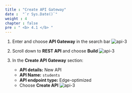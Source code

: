 ```yaml
---
title : "Create API Gateway"
date :  "`r Sys.Date()`" 
weight : 4
chapter : false
pre : " <b> 4.1 </b> "
---
```

1. Enter and choose **API Gateway** in the search bar
![api-3](/images/5-apigw/5.1-createapigw/api-1.png)

2. Scroll down to **REST API** and choose **Build**
![api-3](/images/5-apigw/5.1-createapigw/api-2.png)

3. In the **Create API Gateway** section:
   - **API details:** New API
   - **API Name:** `students`
   - **API endpoint type:** Edge-optimized
   - Choose **Create API**
![api-3](/images/5-apigw/5.1-createapigw/api-3.png)

